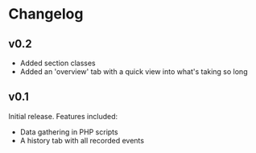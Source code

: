 Changelog
=========

v0.2
----
*	Added section classes
*	Added an 'overview' tab with a quick view into what's taking so long

v0.1
----
Initial release. Features included:

*	Data gathering in PHP scripts
*	A history tab with all recorded events

